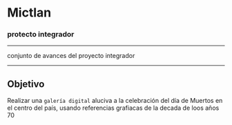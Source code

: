 # Mictlan 
### protecto integrador 

***

conjunto de avances del proyecto integrador 

***

## Objetivo

Realizar una `galería digital` aluciva a la celebración del día de Muertos en el centro del país, usando referencias grafiacas de la decada de loos años 70